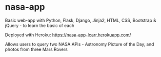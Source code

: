 # nasa-app

Basic web-app with Python, Flask, Django, Jinja2, HTML, CSS, Bootstrap & jQuery - to learn the basic of each

Deployed with Heroku: https://nasa-app-lcarr.herokuapp.com/

Allows users to query two NASA APIs - Astronomy Picture of the Day, and photos from three Mars Rovers
